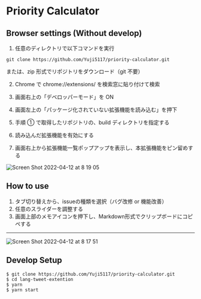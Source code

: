 # Priority Calculator

## Browser settings (Without develop)

1. 任意のディレクトリで以下コマンドを実行

```
git clone https://github.com/Yuji5117/priority-calculator.git

```

または、zip 形式でリポジトリをダウンロード（git 不要）

2. Chrome で chrome://extensions/ を検索窓に貼り付けて検索

3. 画面右上の「デベロッパーモード」を ON

4. 画面左上の「パッケージ化されていない拡張機能を読み込む」を押下

5. 手順 ① で取得したリポジトリの、build ディレクトリを指定する

6. 読み込んだ拡張機能を有効にする

7. 画面右上から拡張機能一覧ポップアップを表示し、本拡張機能をピン留めする

![Screen Shot 2022-04-12 at 8 19 05](https://user-images.githubusercontent.com/50049575/162848567-7f3076a5-a2d0-461c-8578-57893b7ce936.png)


## How to use


1. タブ切り替えから、issueの種類を選択（バグ改修 or 機能改善）
2. 任意のスライダーを調整する
3. 画面上部のメモアイコンを押下し、Markdown形式でクリップボードにコピペする


---
![Screen Shot 2022-04-12 at 8 17 51](https://user-images.githubusercontent.com/50049575/162848415-a80bf4ef-7a14-4e53-97cc-1bdd14ab9d3a.png)


## Develop Setup

```
$ git clone https://github.com/Yuji5117/priority-calculator.git
$ cd lang-tweet-extention
$ yarn
$ yarn start
```
